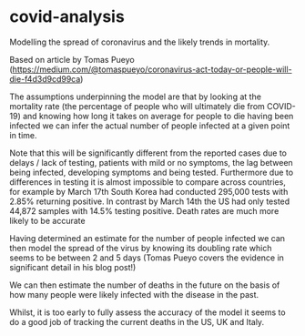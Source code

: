# covid-analysis
Modelling the spread of coronavirus and the likely trends in mortality.

Based on article by Tomas Pueyo (https://medium.com/@tomaspueyo/coronavirus-act-today-or-people-will-die-f4d3d9cd99ca)

The assumptions underpinning the model are that by looking at the mortality rate (the percentage of people who will ultimately die from COVID-19) and knowing how long it takes on average for people to die having been infected we can infer the actual number of people infected at a given point in time.

Note that this will be significantly different from the reported cases due to delays / lack of testing, patients with mild or no symptoms, the lag between being infected, developing symptoms and being tested. Furthermore due to differences in testing it is almost impossible to compare across countries, for example by March 17th South Korea had conducted 295,000 tests with 2.85% returning positive. In contrast by March 14th the US had only tested 44,872 samples with 14.5% testing positive. Death rates are much more likely to be accurate

Having determined an estimate for the number of people infected we can then model the spread of the virus by knowing its doubling rate which seems to be between 2 and 5 days (Tomas Pueyo covers the evidence in significant detail in his blog post!)

We can then estimate the number of deaths in the future on the basis of how many people were likely infected with the disease in the past.

Whilst, it is too early to fully assess the accuracy of the model it seems to do a good job of tracking the current deaths in the US, UK and Italy.
